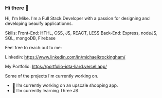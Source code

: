 ### Hi there 👋


Hi, I'm Mike. I'm a Full Stack Developer with a passion for designing and developing beauify applicationns.

Skills:
  Front-End: HTHL, CSS, JS, REACT, LESS
  Back-End:   Express, nodeJS, SQL, mongoDB, Firebase
  
Feel free to reach out to me: 


Linkedin: https://www.linkedin.com/in/michaelkrockingham/

My Portfolio: https://portfolio-iota-liard.vercel.app/




  
Some of the projects I'm currently working on.

- 🔭 I’m currently working on an upscale shopping app.
- 🌱 I’m currently learning Three JS


